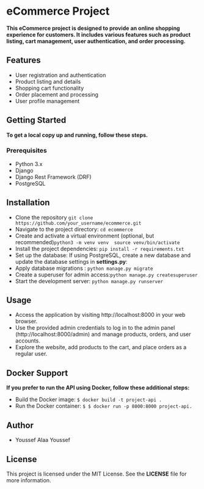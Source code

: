 # eCommerce Project

**This eCommerce project is designed to provide an online shopping experience for customers. It includes various features such as product listing, cart management, user authentication, and order processing.**

## Features

- User registration and authentication
- Product listing and details
- Shopping cart functionality
- Order placement and processing
- User profile management

## Getting Started
**To get a local copy up and running, follow these steps.**
### Prerequisites
- Python 3.x
- Django
- Django Rest Framework (DRF)
- PostgreSQL 

## Installation

 - Clone the repository ```git clone https://github.com/your_username/ecommerce.git``` 
 - Navigate to the project directory: ```cd ecommerce``` 
 - Create and activate a virtual environment (optional, but recommended)```python3 -m venv venv  source venv/bin/activate```
 - Install the project dependencies: ```pip install -r requirements.txt``` 
 - Set up the database: If using PostgreSQL, create a new database and update the database settings in **settings.py**:
 - Apply database migrations :  ```python manage.py migrate``` 
 - Create a superuser for admin access:```python manage.py createsuperuser```
 - Start the development server: ```python manage.py runserver``` 

## Usage
- Access the application by visiting http://localhost:8000 in your web browser.
- Use the provided admin credentials to log in to the admin panel (http://localhost:8000/admin) and manage products, orders, and user accounts.
- Explore the website, add products to the cart, and place orders as a regular user.


## Docker Support

**If you prefer to run the API using Docker, follow these additional steps:**

- Build the Docker image: ```$ docker build -t project-api .```
- Run the Docker container: ```$ $ docker run -p 8000:8000 project-api.```

## Author
 - Youssef Alaa Youssef 

## License
This project is licensed under the MIT License. See the **LICENSE** file for more information.